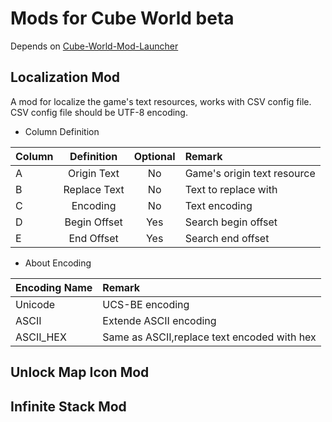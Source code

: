 Mods for Cube World beta
===
Depends on [Cube-World-Mod-Launcher](https://github.com/ChrisMiuchiz/Cube-World-Mod-Launcher)

Localization Mod
---
A mod for localize the game's text resources, works with CSV config file.
CSV config file should be UTF-8 encoding.
* Column Definition

|Column         |Definition     |Optional|Remark                      |
| ------------- |:-------------:|:------:|:-------------------------- |
|A              |Origin Text    |No      |Game's origin text resource |
|B              |Replace Text   |No      |Text to replace with        |
|C              |Encoding       |No      |Text encoding               |
|D              |Begin Offset   |Yes     |Search begin offset         |
|E              |End Offset     |Yes     |Search end offset           |

* About Encoding

|Encoding Name  |Remark                                     |
| ------------- |:----------------------------------------- |
|Unicode        |UCS-BE encoding                            |
|ASCII          |Extende ASCII encoding                     |
|ASCII_HEX      |Same as ASCII,replace text encoded with hex|
  

Unlock Map Icon Mod
---
Infinite Stack Mod
---


